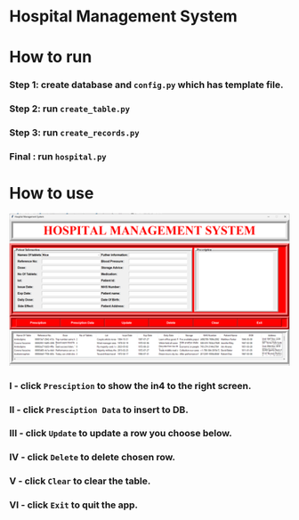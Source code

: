 # Hospital Management System

# How to run

### Step 1: create database and `config.py` which has template file.

### Step 2: run `create_table.py`

### Step 3: run `create_records.py`

### Final : run `hospital.py`

# How to use

![Alt text](image.png)

### I - click `Presciption` to show the in4 to the right screen.

### II - click `Presciption Data` to insert to DB.

### III - click `Update` to update a row you choose below.

### IV - click `Delete` to delete chosen row.

### V - click `Clear` to clear the table.

### VI - click `Exit` to quit the app.
